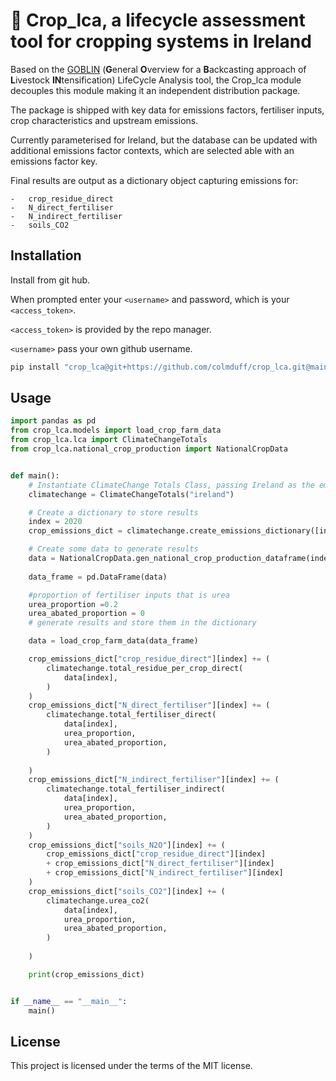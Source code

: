 # 🌾 Crop_lca, a lifecycle assessment tool for cropping systems in Ireland

 Based on the [GOBLIN](https://gmd.copernicus.org/articles/15/2239/2022/) (**G**eneral **O**verview for a **B**ackcasting approach of **L**ivestock **IN**tensification) LifeCycle Analysis tool, the Crop_lca module decouples this module making it an independent distribution package.

 The package is shipped with key data for emissions factors, fertiliser inputs, crop characteristics and upstream emissions. 

 Currently parameterised for Ireland, but the database can be updated with additional emissions factor contexts, which are selected able with an emissions factor key. 

 Final results are output as a dictionary object capturing emissions for:

    -   crop_residue_direct
    -   N_direct_fertiliser
    -   N_indirect_fertiliser
    -   soils_CO2

## Installation

Install from git hub. 

When prompted enter your ```<username>``` and password, which is your ```<access_token>```.

```<access_token>``` is provided by the repo manager.

```<username>``` pass your own github username.


```bash
pip install "crop_lca@git+https://github.com/colmduff/crop_lca.git@main" 

```

## Usage
```python
import pandas as pd
from crop_lca.models import load_crop_farm_data
from crop_lca.lca import ClimateChangeTotals
from crop_lca.national_crop_production import NationalCropData


def main():
    # Instantiate ClimateChange Totals Class, passing Ireland as the emissions factor country
    climatechange = ClimateChangeTotals("ireland")

    # Create a dictionary to store results
    index = 2020
    crop_emissions_dict = climatechange.create_emissions_dictionary([index])

    # Create some data to generate results
    data = NationalCropData.gen_national_crop_production_dataframe(index)
    
    data_frame = pd.DataFrame(data)

    #proportion of fertiliser inputs that is urea
    urea_proportion =0.2
    urea_abated_proportion = 0
    # generate results and store them in the dictionary

    data = load_crop_farm_data(data_frame)

    crop_emissions_dict["crop_residue_direct"][index] += (
        climatechange.total_residue_per_crop_direct(
            data[index],
        )
    )
    crop_emissions_dict["N_direct_fertiliser"][index] += (
        climatechange.total_fertiliser_direct(
            data[index],
            urea_proportion,
            urea_abated_proportion,
        )
        
    )
    crop_emissions_dict["N_indirect_fertiliser"][index] += (
        climatechange.total_fertiliser_indirect(
            data[index],
            urea_proportion,
            urea_abated_proportion,
        )
    )
    crop_emissions_dict["soils_N2O"][index] += (
        crop_emissions_dict["crop_residue_direct"][index]
        + crop_emissions_dict["N_direct_fertiliser"][index]
        + crop_emissions_dict["N_indirect_fertiliser"][index]
    )
    crop_emissions_dict["soils_CO2"][index] += (
        climatechange.urea_co2(
            data[index],
            urea_proportion,
            urea_abated_proportion,
        )
        
    )

    print(crop_emissions_dict)


if __name__ == "__main__":
    main()

```
## License
This project is licensed under the terms of the MIT license.
